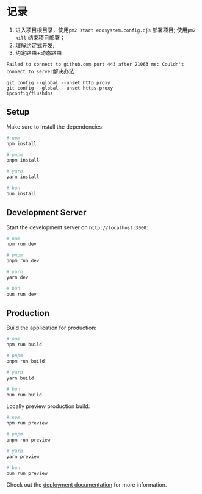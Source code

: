 # 记录

1. 进入项目根目录，使用`pm2 start ecosystem.config.cjs` 部署项目; 使用`pm2 kill` 结束项目部署；
2. 理解约定式开发;
3. 约定路由+动态路由

`Failed to connect to github.com port 443 after 21063 ms: Couldn't connect to server`解决办法

```
git config --global --unset http.proxy
git config --global --unset https.proxy
ipconfig/flushdns
```

## Setup

Make sure to install the dependencies:

```bash
# npm
npm install

# pnpm
pnpm install

# yarn
yarn install

# bun
bun install
```

## Development Server

Start the development server on `http://localhost:3000`:

```bash
# npm
npm run dev

# pnpm
pnpm run dev

# yarn
yarn dev

# bun
bun run dev
```

## Production

Build the application for production:

```bash
# npm
npm run build

# pnpm
pnpm run build

# yarn
yarn build

# bun
bun run build
```

Locally preview production build:

```bash
# npm
npm run preview

# pnpm
pnpm run preview

# yarn
yarn preview

# bun
bun run preview
```

Check out the [deployment documentation](https://nuxt.com/docs/getting-started/deployment) for more information.
